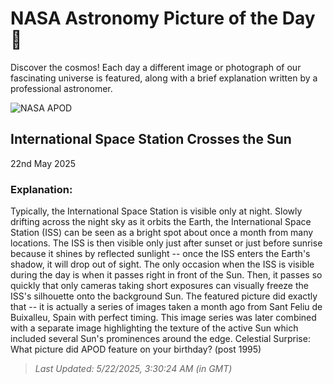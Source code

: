 
  # NASA Astronomy Picture of the Day 🌌

  Discover the cosmos! Each day a different image or photograph of our fascinating universe is featured, along with a brief explanation written by a professional astronomer.

![NASA APOD](https://apod.nasa.gov/apod/image/2505/IssTransit_Sanz_2569.jpg)

## International Space Station Crosses the Sun

22nd May 2025

### Explanation: 

Typically, the International Space Station is visible only at night.  Slowly drifting across the night sky as it orbits the Earth, the International Space Station (ISS) can be seen as a bright spot about once a month from many locations.  The ISS is then visible only just after sunset or just before sunrise because it shines by reflected sunlight -- once the ISS enters the Earth's shadow, it will drop out of sight. The only occasion when the ISS is visible during the day is when it passes right in front of the Sun. Then, it passes so quickly that only cameras taking short exposures can visually freeze the ISS's silhouette onto the background Sun. The featured picture did exactly that -- it is actually a series of images taken a month ago from Sant Feliu de Buixalleu, Spain with perfect timing.  This image series was later combined with a separate image highlighting the texture of the active Sun which included several Sun's prominences around the edge.   Celestial Surprise: What picture did APOD feature on your birthday? (post 1995)

> _Last Updated: 5/22/2025, 3:30:24 AM (in GMT)_
